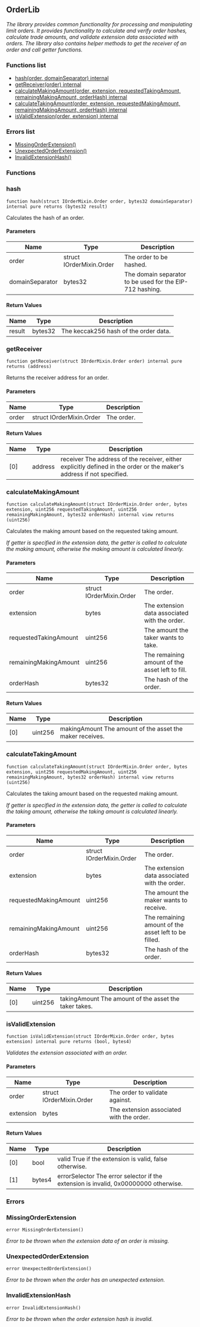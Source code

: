 
## OrderLib

_The library provides common functionality for processing and manipulating limit orders.
It provides functionality to calculate and verify order hashes, calculate trade amounts, and validate
extension data associated with orders. The library also contains helper methods to get the receiver of
an order and call getter functions._

### Functions list
- [hash(order, domainSeparator) internal](#hash)
- [getReceiver(order) internal](#getreceiver)
- [calculateMakingAmount(order, extension, requestedTakingAmount, remainingMakingAmount, orderHash) internal](#calculatemakingamount)
- [calculateTakingAmount(order, extension, requestedMakingAmount, remainingMakingAmount, orderHash) internal](#calculatetakingamount)
- [isValidExtension(order, extension) internal](#isvalidextension)

### Errors list
- [MissingOrderExtension() ](#missingorderextension)
- [UnexpectedOrderExtension() ](#unexpectedorderextension)
- [InvalidExtensionHash() ](#invalidextensionhash)

### Functions
### hash

```solidity
function hash(struct IOrderMixin.Order order, bytes32 domainSeparator) internal pure returns (bytes32 result)
```
Calculates the hash of an order.

#### Parameters

| Name | Type | Description |
| ---- | ---- | ----------- |
| order | struct IOrderMixin.Order | The order to be hashed. |
| domainSeparator | bytes32 | The domain separator to be used for the EIP-712 hashing. |

#### Return Values

| Name | Type | Description |
| ---- | ---- | ----------- |
result | bytes32 | The keccak256 hash of the order data. |

### getReceiver

```solidity
function getReceiver(struct IOrderMixin.Order order) internal pure returns (address)
```
Returns the receiver address for an order.

#### Parameters

| Name | Type | Description |
| ---- | ---- | ----------- |
| order | struct IOrderMixin.Order | The order. |

#### Return Values

| Name | Type | Description |
| ---- | ---- | ----------- |
[0] | address | receiver The address of the receiver, either explicitly defined in the order or the maker's address if not specified. |

### calculateMakingAmount

```solidity
function calculateMakingAmount(struct IOrderMixin.Order order, bytes extension, uint256 requestedTakingAmount, uint256 remainingMakingAmount, bytes32 orderHash) internal view returns (uint256)
```
Calculates the making amount based on the requested taking amount.

_If getter is specified in the extension data, the getter is called to calculate the making amount,
otherwise the making amount is calculated linearly._

#### Parameters

| Name | Type | Description |
| ---- | ---- | ----------- |
| order | struct IOrderMixin.Order | The order. |
| extension | bytes | The extension data associated with the order. |
| requestedTakingAmount | uint256 | The amount the taker wants to take. |
| remainingMakingAmount | uint256 | The remaining amount of the asset left to fill. |
| orderHash | bytes32 | The hash of the order. |

#### Return Values

| Name | Type | Description |
| ---- | ---- | ----------- |
[0] | uint256 | makingAmount The amount of the asset the maker receives. |

### calculateTakingAmount

```solidity
function calculateTakingAmount(struct IOrderMixin.Order order, bytes extension, uint256 requestedMakingAmount, uint256 remainingMakingAmount, bytes32 orderHash) internal view returns (uint256)
```
Calculates the taking amount based on the requested making amount.

_If getter is specified in the extension data, the getter is called to calculate the taking amount,
otherwise the taking amount is calculated linearly._

#### Parameters

| Name | Type | Description |
| ---- | ---- | ----------- |
| order | struct IOrderMixin.Order | The order. |
| extension | bytes | The extension data associated with the order. |
| requestedMakingAmount | uint256 | The amount the maker wants to receive. |
| remainingMakingAmount | uint256 | The remaining amount of the asset left to be filled. |
| orderHash | bytes32 | The hash of the order. |

#### Return Values

| Name | Type | Description |
| ---- | ---- | ----------- |
[0] | uint256 | takingAmount The amount of the asset the taker takes. |

### isValidExtension

```solidity
function isValidExtension(struct IOrderMixin.Order order, bytes extension) internal pure returns (bool, bytes4)
```

_Validates the extension associated with an order._

#### Parameters

| Name | Type | Description |
| ---- | ---- | ----------- |
| order | struct IOrderMixin.Order | The order to validate against. |
| extension | bytes | The extension associated with the order. |

#### Return Values

| Name | Type | Description |
| ---- | ---- | ----------- |
[0] | bool | valid True if the extension is valid, false otherwise. |
[1] | bytes4 | errorSelector The error selector if the extension is invalid, 0x00000000 otherwise. |

### Errors
### MissingOrderExtension

```solidity
error MissingOrderExtension()
```

_Error to be thrown when the extension data of an order is missing._

### UnexpectedOrderExtension

```solidity
error UnexpectedOrderExtension()
```

_Error to be thrown when the order has an unexpected extension._

### InvalidExtensionHash

```solidity
error InvalidExtensionHash()
```

_Error to be thrown when the order extension hash is invalid._

